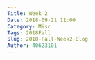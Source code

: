 ```yaml
---
Title: Week 2
Date: 2018-09-21 11:00
Category: Misc
Tags: 2018Fall
Slug: 2018-Fall-Week2-Blog
Author: 40623101
---
```




<!-- PELICAN_END_SUMMARY -->


